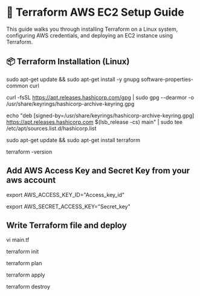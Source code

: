 
# 🚀 Terraform AWS EC2 Setup Guide

This guide walks you through installing Terraform on a Linux system, configuring AWS credentials, and deploying an EC2 instance using Terraform.

## 📦 Terraform Installation (Linux)

sudo apt-get update && sudo apt-get install -y gnupg software-properties-common curl

curl -fsSL https://apt.releases.hashicorp.com/gpg | sudo gpg --dearmor -o /usr/share/keyrings/hashicorp-archive-keyring.gpg

echo "deb [signed-by=/usr/share/keyrings/hashicorp-archive-keyring.gpg] https://apt.releases.hashicorp.com $(lsb_release -cs) main" | sudo tee /etc/apt/sources.list.d/hashicorp.list

sudo apt-get update && sudo apt-get install terraform

terraform -version

## Add AWS Access Key and Secret Key from your aws account

export AWS_ACCESS_KEY_ID="Access_key_id"

export AWS_SECRET_ACCESS_KEY="Secret_key"

## Write Terraform file and deploy

vi main.tf

terraform init

terraform plan

terraform apply

terraform destroy
